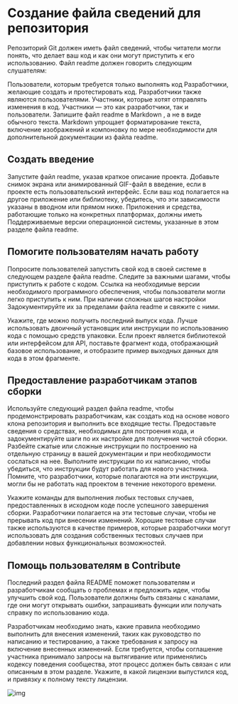 # Создание файла сведений для репозитория

Репозиторий Git должен иметь файл сведений, чтобы читатели могли понять, что делает ваш код и как они могут приступить к его использованию. Файл readme должен говорить следующим слушателям:

Пользователи, которым требуется только выполнять код
Разработчики, желающие создать и протестировать код. Разработчики также являются пользователями.
Участники, которые хотят отправлять изменения в код. Участники — это как разработчики, так и пользователи.
Запишите файл readme в Markdown , а не в виде обычного текста. Markdown упрощает форматирование текста, включение изображений и компоновку по мере необходимости для дополнительной документации из файла readme.

## Создать введение
Запустите файл readme, указав краткое описание проекта. Добавьте снимок экрана или анимированный GIF-файл в введение, если в проекте есть пользовательский интерфейс. Если ваш код полагается на другое приложение или библиотеку, убедитесь, что эти зависимости указаны в вводном или прямом ниже. Приложения и средства, работающие только на конкретных платформах, должны иметь Поддерживаемые версии операционной системы, указанные в этом разделе файла readme.

## Помогите пользователям начать работу
Попросите пользователей запустить свой код в своей системе в следующем разделе файла readme. Следите за важными шагами, чтобы приступить к работе с кодом. Ссылка на необходимые версии необходимого программного обеспечения, чтобы пользователи могли легко приступить к ним. При наличии сложных шагов настройки Задокументируйте их за пределами файла readme и свяжите с ними.

Укажите, где можно получить последний выпуск кода. Лучше использовать двоичный установщик или инструкции по использованию кода с помощью средств упаковки. Если проект является библиотекой или интерфейсом для API, поставьте фрагмент кода, отображающий базовое использование, и отобразите пример выходных данных для кода в этом фрагменте.

## Предоставление разработчикам этапов сборки
Используйте следующий раздел файла readme, чтобы продемонстрировать разработчикам, как создать код на основе нового клона репозитория и выполнить все входящие тесты.
Предоставьте сведения о средствах, необходимых для построения кода, и задокументируйте шаги по их настройке для получения чистой сборки.
Разбейте сжатые или сложные инструкции по построению на отдельную страницу в вашей документации и при необходимости сослаться на нее.
Выполните инструкции по их написанию, чтобы убедиться, что инструкции будут работать для нового участника.
Помните, что разработчики, которые полагаются на эти инструкции, могли бы не работать над проектом в течение некоторого времени.

Укажите команды для выполнения любых тестовых случаев, предоставленных в исходном коде после успешного завершения сборки. Разработчики полагается на эти тестовые случаи, чтобы не прерывать код при внесении изменений. Хорошие тестовые случаи также используются в качестве примеров, которые разработчики могут использовать для создания собственных тестовых случаев при добавлении новых функциональных возможностей.

## Помощь пользователям в Contribute
Последний раздел файла README поможет пользователям и разработчикам сообщать о проблемах и предложить идеи, чтобы улучшить свой код. Пользователи должны быть связаны с каналами, где они могут открывать ошибки, запрашивать функции или получать справку по использованию кода.

Разработчикам необходимо знать, какие правила необходимо выполнить для внесения изменений, таких как руководство по написанию и тестированию, а также требования к запросу на включение внесенных изменений. Если требуется, чтобы соглашение участника принимало запросы на вытягивание или применялись кодексу поведения сообщества, этот процесс должен быть связан с или описанным в этом разделе. Укажите, в какой лицензии выпустился код, и привязку к полному тексту лицензии.

![img](https://www.imgonline.com.ua/examples/orange-flowers.jpg)
